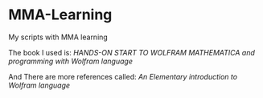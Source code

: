 # MMA-Learning
My scripts with MMA learning

The book I used is:
*HANDS-ON START TO WOLFRAM MATHEMATICA and programming with Wolfram language*

And There are more references called:
*An Elementary introduction to Wolfram language*
